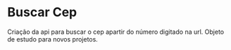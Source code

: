 # Buscar Cep
Criação da api para buscar o cep apartir do número digitado na url.
Objeto de estudo para novos projetos.

